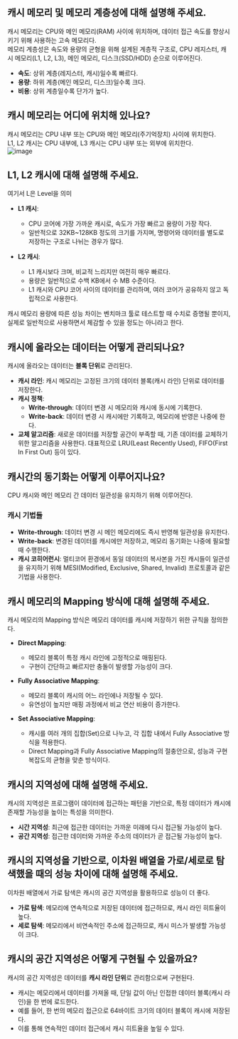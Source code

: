 ## 캐시 메모리 및 메모리 계층성에 대해 설명해 주세요.  
캐시 메모리는 CPU와 메인 메모리(RAM) 사이에 위치하며, 데이터 접근 속도를 향상시키기 위해 사용하는 고속 메모리다.  
메모리 계층성은 속도와 용량의 균형을 위해 설계된 계층적 구조로, CPU 레지스터, 캐시 메모리(L1, L2, L3), 메인 메모리, 디스크(SSD/HDD) 순으로 이루어진다.  

- **속도**: 상위 계층(레지스터, 캐시)일수록 빠르다.  
- **용량**: 하위 계층(메인 메모리, 디스크)일수록 크다.  
- **비용**: 상위 계층일수록 단가가 높다.

## 캐시 메모리는 어디에 위치해 있나요?  
캐시 메모리는 CPU 내부 또는 CPU와 메인 메모리(주기억장치) 사이에 위치한다.  
L1, L2 캐시는 CPU 내부에, L3 캐시는 CPU 내부 또는 외부에 위치한다.  
![image](https://github.com/user-attachments/assets/7ce4fd28-3d53-4597-bc06-634e08450d6c)


## L1, L2 캐시에 대해 설명해 주세요.
여기서 L은 Level을 의미

- **L1 캐시**:  
  - CPU 코어에 가장 가까운 캐시로, 속도가 가장 빠르고 용량이 가장 작다.  
  - 일반적으로 32KB~128KB 정도의 크기를 가지며, 명령어와 데이터를 별도로 저장하는 구조로 나뉘는 경우가 많다.  

- **L2 캐시**:  
  - L1 캐시보다 크며, 비교적 느리지만 여전히 매우 빠르다.  
  - 용량은 일반적으로 수백 KB에서 수 MB 수준이다.  
  - L1 캐시와 CPU 코어 사이의 데이터를 관리하며, 여러 코어가 공유하지 않고 독립적으로 사용한다.

캐시 메모리 용량에 따른 성능 차이는 벤치마크 툴로 테스트할 때 수치로 증명될 뿐이지, 실제로 일반적으로 사용하면서 체감할 수 있을 정도는 아니라고 한다.

## 캐시에 올라오는 데이터는 어떻게 관리되나요?  
캐시에 올라오는 데이터는 **블록 단위**로 관리된다.

- **캐시 라인**: 캐시 메모리는 고정된 크기의 데이터 블록(캐시 라인) 단위로 데이터를 저장한다.  
- **캐시 정책**:  
  - **Write-through**: 데이터 변경 시 메모리와 캐시에 동시에 기록한다.  
  - **Write-back**: 데이터 변경 시 캐시에만 기록하고, 메모리에 반영은 나중에 한다.  
- **교체 알고리즘**: 새로운 데이터를 저장할 공간이 부족할 때, 기존 데이터를 교체하기 위한 알고리즘을 사용한다. 대표적으로 LRU(Least Recently Used), FIFO(First In First Out) 등이 있다.


## 캐시간의 동기화는 어떻게 이루어지나요?  
CPU 캐시와 메인 메모리 간 데이터 일관성을 유지하기 위해 이루어진다. 

### 캐시 기법들
- **Write-through**: 데이터 변경 시 메인 메모리에도 즉시 반영해 일관성을 유지한다.  
- **Write-back**: 변경된 데이터를 캐시에만 저장하고, 메모리 동기화는 나중에 필요할 때 수행한다.  
- **캐시 코히어런시**: 멀티코어 환경에서 동일 데이터의 복사본을 가진 캐시들이 일관성을 유지하기 위해 MESI(Modified, Exclusive, Shared, Invalid) 프로토콜과 같은 기법을 사용한다.


## 캐시 메모리의 Mapping 방식에 대해 설명해 주세요.  
캐시 메모리의 Mapping 방식은 메모리 데이터를 캐시에 저장하기 위한 규칙을 정의한다.
- **Direct Mapping**:  
  - 메모리 블록이 특정 캐시 라인에 고정적으로 매핑된다.  
  - 구현이 간단하고 빠르지만 충돌이 발생할 가능성이 크다.  

- **Fully Associative Mapping**:  
  - 메모리 블록이 캐시의 어느 라인에나 저장될 수 있다.  
  - 유연성이 높지만 매핑 과정에서 비교 연산 비용이 증가한다.  

- **Set Associative Mapping**:  
  - 캐시를 여러 개의 집합(Set)으로 나누고, 각 집합 내에서 Fully Associative 방식을 적용한다.  
  - Direct Mapping과 Fully Associative Mapping의 절충안으로, 성능과 구현 복잡도의 균형을 맞춘 방식이다.


## 캐시의 지역성에 대해 설명해 주세요.  
캐시의 지역성은 프로그램이 데이터에 접근하는 패턴을 기반으로, 특정 데이터가 캐시에 존재할 가능성을 높이는 특성을 의미한다.  
- **시간 지역성**: 최근에 접근한 데이터는 가까운 미래에 다시 접근될 가능성이 높다.  
- **공간 지역성**: 접근한 데이터와 가까운 주소의 데이터가 곧 접근될 가능성이 높다.


## 캐시의 지역성을 기반으로, 이차원 배열을 가로/세로로 탐색했을 때의 성능 차이에 대해 설명해 주세요.  
이차원 배열에서 가로 탐색은 캐시의 공간 지역성을 활용하므로 성능이 더 좋다.  
- **가로 탐색**: 메모리에 연속적으로 저장된 데이터에 접근하므로, 캐시 라인 히트율이 높다.  
- **세로 탐색**: 메모리에서 비연속적인 주소에 접근하므로, 캐시 미스가 발생할 가능성이 크다.


## 캐시의 공간 지역성은 어떻게 구현될 수 있을까요?  
캐시의 공간 지역성은 데이터를 **캐시 라인 단위**로 관리함으로써 구현된다.  
- 캐시는 메모리에서 데이터를 가져올 때, 단일 값이 아닌 인접한 데이터 블록(캐시 라인)을 한 번에 로드한다.  
- 예를 들어, 한 번의 메모리 접근으로 64바이트 크기의 데이터 블록이 캐시에 저장된다.  
- 이를 통해 연속적인 데이터 접근에서 캐시 히트율을 높일 수 있다.
